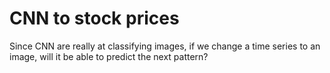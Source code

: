# CNN to stock prices
Since CNN are really at classifying images, if we change a time series to an image, will it be able to predict the next pattern?
